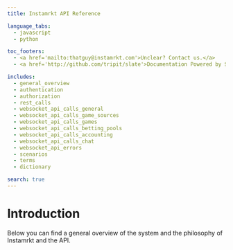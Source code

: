 ```yaml
---
title: Instamrkt API Reference

language_tabs:
  - javascript
  - python

toc_footers:
  - <a href='mailto:thatguy@instamrkt.com'>Unclear? Contact us.</a>
  - <a href='http://github.com/tripit/slate'>Documentation Powered by Slate</a>

includes:
  - general_overview
  - authentication
  - authorization
  - rest_calls
  - websocket_api_calls_general
  - websocket_api_calls_game_sources
  - websocket_api_calls_games
  - websocket_api_calls_betting_pools
  - websocket_api_calls_accounting
  - websocket_api_calls_chat
  - websocket_api_errors
  - scenarios
  - terms
  - dictionary

search: true
---
```



# Introduction

Below you can find a general overview of the system and the philosophy of Instamrkt and the API.
